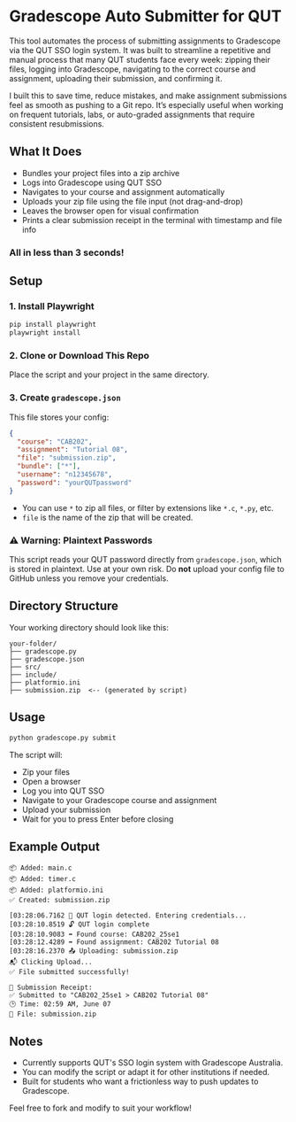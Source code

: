 # Gradescope Auto Submitter for QUT

This tool automates the process of submitting assignments to Gradescope via the QUT SSO login system. It was built to streamline a repetitive and manual process that many QUT students face every week: zipping their files, logging into Gradescope, navigating to the correct course and assignment, uploading their submission, and confirming it.

I built this to save time, reduce mistakes, and make assignment submissions feel as smooth as pushing to a Git repo. It’s especially useful when working on frequent tutorials, labs, or auto-graded assignments that require consistent resubmissions.

## What It Does

- Bundles your project files into a zip archive
- Logs into Gradescope using QUT SSO
- Navigates to your course and assignment automatically
- Uploads your zip file using the file input (not drag-and-drop)
- Leaves the browser open for visual confirmation
- Prints a clear submission receipt in the terminal with timestamp and file info

### All in less than 3 seconds!

## Setup

### 1. Install Playwright

```bash
pip install playwright
playwright install
```

### 2. Clone or Download This Repo

Place the script and your project in the same directory.

### 3. Create `gradescope.json`

This file stores your config:

```json
{
  "course": "CAB202",
  "assignment": "Tutorial 08",
  "file": "submission.zip",
  "bundle": ["*"],
  "username": "n12345678",
  "password": "yourQUTpassword"
}
```

- You can use `*` to zip all files, or filter by extensions like `*.c`, `*.py`, etc.
- `file` is the name of the zip that will be created.

### ⚠️ Warning: Plaintext Passwords
This script reads your QUT password directly from `gradescope.json`, which is stored in plaintext. Use at your own risk. Do **not** upload your config file to GitHub unless you remove your credentials.

## Directory Structure

Your working directory should look like this:

```
your-folder/
├── gradescope.py
├── gradescope.json
├── src/
├── include/
├── platformio.ini
├── submission.zip  <-- (generated by script)
```

## Usage

```bash
python gradescope.py submit
```

The script will:

- Zip your files
- Open a browser
- Log you into QUT SSO
- Navigate to your Gradescope course and assignment
- Upload your submission
- Wait for you to press Enter before closing

## Example Output

```
📦 Added: main.c
📦 Added: timer.c
📦 Added: platformio.ini
✅ Created: submission.zip

[03:28:06.7162 👤 QUT login detected. Entering credentials...
[03:28:10.8519 🔓 QUT login complete
[03:28:10.9083 ➡️ Found course: CAB202_25se1
[03:28:12.4289 ➡️ Found assignment: CAB202 Tutorial 08
[03:28:16.2370 📤 Uploading: submission.zip
📬 Clicking Upload...
✅ File submitted successfully!

🧾 Submission Receipt:
✅ Submitted to "CAB202_25se1 > CAB202 Tutorial 08"
🕒 Time: 02:59 AM, June 07
📁 File: submission.zip
```

## Notes

- Currently supports QUT's SSO login system with Gradescope Australia.
- You can modify the script or adapt it for other institutions if needed.
- Built for students who want a frictionless way to push updates to Gradescope.

Feel free to fork and modify to suit your workflow!
